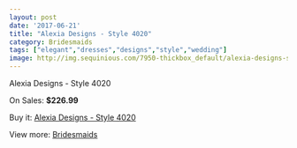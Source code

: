 ```yaml
---
layout: post
date: '2017-06-21'
title: "Alexia Designs - Style 4020"
category: Bridesmaids
tags: ["elegant","dresses","designs","style","wedding"]
image: http://img.sequinious.com/7950-thickbox_default/alexia-designs-style-4020.jpg
---
```

Alexia Designs - Style 4020

On Sales: **$226.99**
<a href="https://www.sequinious.com/bridesmaids/3278-alexia-designs-style-4020.html"><amp-img layout="responsive" width="600" height="600" src="//img.sequinious.com/7950-thickbox_default/alexia-designs-style-4020.jpg" alt="Alexia Designs - Style 4020 0" /></a>

Buy it: [Alexia Designs - Style 4020](https://www.sequinious.com/bridesmaids/3278-alexia-designs-style-4020.html "Alexia Designs - Style 4020")

View more: [Bridesmaids](https://www.sequinious.com/3-bridesmaids "Bridesmaids")